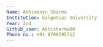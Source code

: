 ```yaml
---
Name: Abhimanyu Sharma
Institution: Galgotias University
Year: 2nd
Github_user: Abhisharma08
Phone no.: +91 8700395712
---
```

